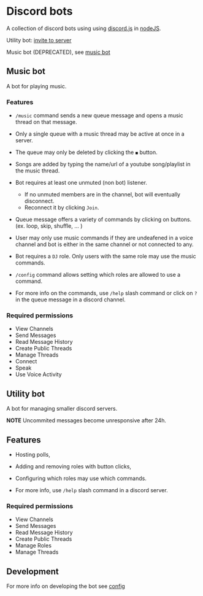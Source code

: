 # Discord bots

A collection of discord bots using using [discord.js](https://discord.js.org/#/) in [nodeJS](https://nodejs.org/en/about/).

Utility bot: [invite to server](https://discord.com/api/oauth2/authorize?client_id=763366736586080257&permissions=326685953024&scope=applications.commands%20bot)

Music bot (DEPRECATED), see [music bot](https://github.com/lpoto/discord-music-bot) 

## Music bot

A bot for playing music.

### Features

-   `/music` command sends a new queue message and opens a music thread on that message.

-   Only a single queue with a music thread may be active at once in a server.

-   The queue may only be deleted by clicking the `◼` button.

-   Songs are added by typing the name/url of a youtube song/playlist in the music thread.

-   Bot requires at least one unmuted (non bot) listener.

    -   If no unmuted members are in the channel, bot will eventually disconnect.
    -   Reconnect it by clicking `Join`.

-   Queue message offers a variety of commands by clicking on buttons. (ex. loop, skip, shuffle, ... )

-   User may only use music commands if they are undeafened in a voice channel and bot is either in the same channel or not connected to any.

-   Bot requires a `DJ` role. Only users with the same role may use the music commands.

-   `/config` command allows setting which roles are allowed to use a command.

-   For more info on the commands, use `/help` slash command or click on `?` in the queue message in a discord channel.

### Required permissions

-   View Channels
-   Send Messages
-   Read Message History
-   Create Public Threads
-   Manage Threads
-   Connect
-   Speak
-   Use Voice Activity

## Utility bot

A bot for managing smaller discord servers.

**NOTE** Uncommited messages become unresponsive after 24h.

## Features

-   Hosting polls,
-   Adding and removing roles with button clicks,
-   Configuring which roles may use which commands.

-   For more info, use `/help` slash command in a discord server.

### Required permissions

-   View Channels
-   Send Messages
-   Read Message History
-   Create Public Threads
-   Manage Roles
-   Manage Threads

## Development

For more info on developing the bot see [config](docs/CONFIG.md)
